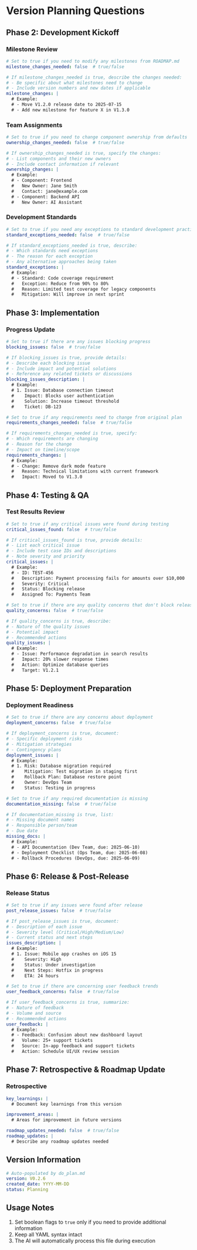 # Version Planning Questions

<!--
===========================================
QUESTIONS TEMPLATE
===========================================
PURPOSE:
This file contains all the questions needed for automated version planning.
The AI will use these answers to execute `create_version.md` without interruption.

INSTRUCTIONS:
1. Fill in your answers below each section
2. Set boolean flags (true/false) to indicate if changes are needed
3. Provide details only when the corresponding flag is set to true
4. Keep the YAML syntax intact
5. Save the file when done

NOTE: All fields are optional - the AI will use default values for any missing fields
-->

## Phase 2: Development Kickoff

### Milestone Review
```yaml
# Set to true if you need to modify any milestones from ROADMAP.md
milestone_changes_needed: false  # true/false

# If milestone_changes_needed is true, describe the changes needed:
# - Be specific about what milestones need to change
# - Include version numbers and new dates if applicable
milestone_changes: |
  # Example:
  # - Move V1.2.0 release date to 2025-07-15
  # - Add new milestone for feature X in V1.3.0
```

### Team Assignments
```yaml
# Set to true if you need to change component ownership from defaults
ownership_changes_needed: false  # true/false

# If ownership_changes_needed is true, specify the changes:
# - List components and their new owners
# - Include contact information if relevant
ownership_changes: |
  # Example:
  # - Component: Frontend
  #   New Owner: Jane Smith
  #   Contact: jane@example.com
  # - Component: Backend API
  #   New Owner: AI Assistant
```

### Development Standards
```yaml
# Set to true if you need any exceptions to standard development practices
standard_exceptions_needed: false  # true/false

# If standard_exceptions_needed is true, describe:
# - Which standards need exceptions
# - The reason for each exception
# - Any alternative approaches being taken
standard_exceptions: |
  # Example:
  # - Standard: Code coverage requirement
  #   Exception: Reduce from 90% to 80%
  #   Reason: Limited test coverage for legacy components
  #   Mitigation: Will improve in next sprint
```

## Phase 3: Implementation

### Progress Update
```yaml
# Set to true if there are any issues blocking progress
blocking_issues: false  # true/false

# If blocking_issues is true, provide details:
# - Describe each blocking issue
# - Include impact and potential solutions
# - Reference any related tickets or discussions
blocking_issues_description: |
  # Example:
  # 1. Issue: Database connection timeout
  #    Impact: Blocks user authentication
  #    Solution: Increase timeout threshold
  #    Ticket: DB-123

# Set to true if any requirements need to change from original plan
requirements_changes_needed: false  # true/false

# If requirements_changes_needed is true, specify:
# - Which requirements are changing
# - Reason for the change
# - Impact on timeline/scope
requirements_changes: |
  # Example:
  # - Change: Remove dark mode feature
  #   Reason: Technical limitations with current framework
  #   Impact: Moved to V1.3.0
```

## Phase 4: Testing & QA

### Test Results Review
```yaml
# Set to true if any critical issues were found during testing
critical_issues_found: false  # true/false

# If critical_issues_found is true, provide details:
# - List each critical issue
# - Include test case IDs and descriptions
# - Note severity and priority
critical_issues: |
  # Example:
  # - ID: TEST-456
  #   Description: Payment processing fails for amounts over $10,000
  #   Severity: Critical
  #   Status: Blocking release
  #   Assigned To: Payments Team

# Set to true if there are any quality concerns that don't block release
quality_concerns: false  # true/false

# If quality_concerns is true, describe:
# - Nature of the quality issues
# - Potential impact
# - Recommended actions
quality_issues: |
  # Example:
  # - Issue: Performance degradation in search results
  #   Impact: 20% slower response times
  #   Action: Optimize database queries
  #   Target: V1.2.1
```

## Phase 5: Deployment Preparation

### Deployment Readiness
```yaml
# Set to true if there are any concerns about deployment
deployment_concerns: false  # true/false

# If deployment_concerns is true, document:
# - Specific deployment risks
# - Mitigation strategies
# - Contingency plans
deployment_issues: |
  # Example:
  # 1. Risk: Database migration required
  #    Mitigation: Test migration in staging first
  #    Rollback Plan: Database restore point
  #    Owner: DevOps Team
  #    Status: Testing in progress

# Set to true if any required documentation is missing
documentation_missing: false  # true/false

# If documentation_missing is true, list:
# - Missing document names
# - Responsible person/team
# - Due date
missing_docs: |
  # Example:
  # - API Documentation (Dev Team, due: 2025-06-10)
  # - Deployment Checklist (Ops Team, due: 2025-06-08)
  # - Rollback Procedures (DevOps, due: 2025-06-09)
```

## Phase 6: Release & Post-Release

### Release Status
```yaml
# Set to true if any issues were found after release
post_release_issues: false  # true/false

# If post_release_issues is true, document:
# - Description of each issue
# - Severity level (Critical/High/Medium/Low)
# - Current status and next steps
issues_description: |
  # Example:
  # 1. Issue: Mobile app crashes on iOS 15
  #    Severity: High
  #    Status: Under investigation
  #    Next Steps: Hotfix in progress
  #    ETA: 24 hours

# Set to true if there are concerning user feedback trends
user_feedback_concerns: false  # true/false

# If user_feedback_concerns is true, summarize:
# - Nature of feedback
# - Volume and source
# - Recommended actions
user_feedback: |
  # Example:
  # - Feedback: Confusion about new dashboard layout
  #   Volume: 25+ support tickets
  #   Source: In-app feedback and support tickets
  #   Action: Schedule UI/UX review session
```

## Phase 7: Retrospective & Roadmap Update

### Retrospective
```yaml
key_learnings: |
  # Document key learnings from this version

improvement_areas: |
  # Areas for improvement in future versions

roadmap_updates_needed: false  # true/false
roadmap_updates: |
  # Describe any roadmap updates needed
```

## Version Information
```yaml
# Auto-populated by do_plan.md
version: V0.2.6
created_date: YYYY-MM-DD
status: Planning
```

## Usage Notes
1. Set boolean flags to `true` only if you need to provide additional information
2. Keep all YAML syntax intact
3. The AI will automatically process this file during execution
